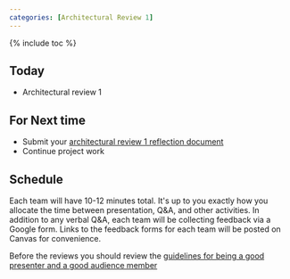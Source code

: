 ```yaml
---
categories: [Architectural Review 1]
---
```


{% include toc %}

## Today
* Architectural review 1

## For Next time
* Submit your [architectural review 1 reflection document](/assignments/final-project#architectural-review)
* Continue project work

## Schedule

Each team will have 10-12 minutes total.
It's up to you exactly how you allocate the time between presentation, Q&A, and other activities.
In addition to any verbal Q&A, each team will be collecting feedback via a Google form. Links to the feedback forms for each team will be posted on Canvas for convenience.

Before the reviews you should review the [guidelines for being a good presenter and a good audience member](/assignments/final-project/architectural-review#day-of-the-architectural-review)

